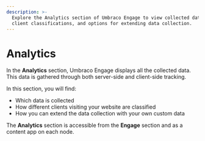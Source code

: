 ```yaml
---
description: >-
  Explore the Analytics section of Umbraco Engage to view collected data, 
  client classifications, and options for extending data collection.
---
```


# Analytics

In the **Analytics** section, Umbraco Engage displays all the collected data. This data is gathered through both server-side and client-side tracking.

In this section, you will find:

* Which data is collected
* How different clients visiting your website are classified
* How you can extend the data collection with your own custom data

The **Analytics** section is accessible from the **Engage** section and as a content app on each node.
